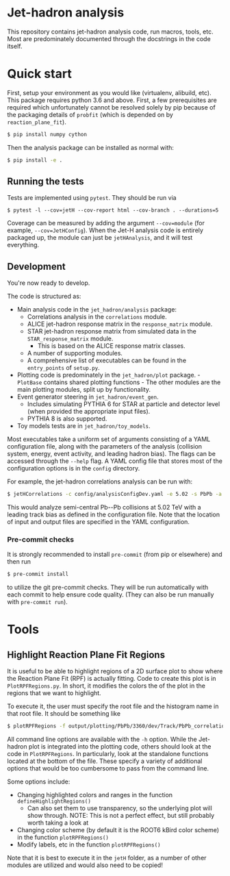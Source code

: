 # Jet-hadron analysis

This repository contains jet-hadron analysis code, run macros, tools, etc. Most are predominately documented
through the docstrings in the code itself.

# Quick start

First, setup your environment as you would like (virtualenv, alibuild, etc). This package requires python 3.6
and above. First, a few prerequisites are required which unfortunately cannot be resolved solely by pip
because of the packaging details of `probfit` (which is depended on by `reaction_plane_fit`).

```bash
$ pip install numpy cython
```

Then the analysis package can be installed as normal with:

```bash
$ pip install -e .
```

## Running the tests

Tests are implemented using `pytest`. They should be run via

```
$ pytest -l --cov=jetH --cov-report html --cov-branch . --durations=5
```

Coverage can be measured by adding the argument `--cov=module` (for example, `--cov=JetHConfig`). When the
Jet-H analysis code is entirely packaged up, the module can just be `jetHAnalysis`, and it will test
everything.

## Development

You're now ready to develop.

The code is structured as:

- Main analysis code in the `jet_hadron/analysis` package:
    - Correlations analysis in the `correlations` module.
    - ALICE jet-hadron response matrix in the `response_matrix` module.
    - STAR jet-hadron response matrix from simulated data in the `STAR_response_matrix` module.
        - This is based on the ALICE response matrix classes.
    - A number of supporting modules.
    - A comprehensive list of executables can be found in the `entry_points` of `setup.py`.
- Plotting code is predominately in the `jet_hadron/plot` package.
        - `PlotBase` contains shared plotting functions
        - The other modules are the main plotting modules, split up by functionality.
- Event generator steering in `jet_hadron/event_gen`.
    - Includes simulating PYTHIA 6 for STAR at particle and detector level (when provided the appropriate
    input files).
    - PYTHIA 8 is also supported.
- Toy models tests are in `jet_hadron/toy_models`.

Most executables take a uniform set of arguments consisting of a YAML configuration file, along with the
parameters of the analysis (collision system, energy, event activity, and leading hadron bias). The flags can
be accessed through the `--help` flag. A YAML config file that stores most of the configuration options is in
the `config` directory.

For example, the jet-hadron correlations analysis can be run with:

```bash
$ jetHCorrelations -c config/analysisConfigDev.yaml -e 5.02 -s PbPb -a semi_central -b track
```

This would analyze semi-central Pb--Pb collisions at 5.02 TeV with a leading track bias as defined in the
configuration file. Note that the location of input and output files are specified in the YAML configuration.

### Pre-commit checks

It is strongly recommended to install `pre-commit` (from pip or elsewhere) and then run

```bash
$ pre-commit install
```

to utilize the git pre-commit checks. They will be run automatically with each commit to help ensure code
quality. (They can also be run manually with `pre-commit run`).

# Tools

## Highlight Reaction Plane Fit Regions

It is useful to be able to highlight regions of a 2D surface plot to show where the Reaction Plane Fit (RPF)
is actually fitting. Code to create this plot is in `PlotRPFRegions.py`. In short, it modifies the colors the
of the plot in the regions that we want to highlight.

To execute it, the user must specify the root file and the histogram name in that root file. It should be
something like

```bash
$ plotRPFRegions -f output/plotting/PbPb/3360/dev/Track/PbPb_correlations.root -i "jetHDEtaDPhi_jetPt1_trackPt4_corr"
```

All command line options are available with the `-h` option. While the Jet-hadron plot is integrated into the
plotting code, others should look at the code in `PlotRPFRegions`. In particularly, look at the standalone
functions located at the bottom of the file. These specify a variety of additional options that would be too
cumbersome to pass from the command line.

Some options include:

- Changing highlighted colors and ranges in the function `defineHighlightRegions()`
    - Can also set them to use transparency, so the underlying plot will show through. NOTE: This is not a
      perfect effect, but still probably worth taking a look at
- Changing color scheme (by default it is the ROOT6 kBird color scheme) in the function `plotRPFRegions()`
- Modify labels, etc in the function `plotRPFRegions()`

Note that it is best to execute it in the `jetH` folder, as a number of other modules are utilized and would
also need to be copied!

